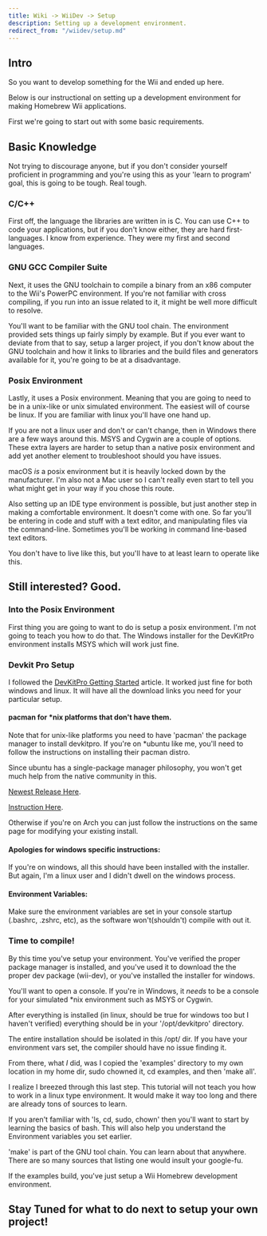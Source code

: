 ```yaml
---
title: Wiki -> WiiDev -> Setup
description: Setting up a development environment.
redirect_from: "/wiidev/setup.md"
---
```


## Intro

  So you want to develop something for the Wii and ended up here.

  Below is our instructional on setting up a development environment for making Homebrew Wii applications.

  First we're going to start out with some basic requirements.

## Basic Knowledge

  Not trying to discourage anyone, but if you don't consider yourself proficient in programming and you're using this as your 'learn to program' goal, this is going to be tough. Real tough.

### C/C++

  First off, the language the libraries are written in is C. You can use C++ to code your applications, but if you don't know either, they are hard first-languages. I know from experience. They were my first and second languages.

### GNU GCC Compiler Suite

  Next, it uses the GNU toolchain to compile a binary from an x86 computer to the Wii's PowerPC environment. If you're not familiar with cross compiling, if you run into an issue related to it, it might be well more difficult to resolve.

  You'll want to be familiar with the GNU tool chain. The environment provided sets things up fairly simply by example. But if you ever want to deviate from that to say, setup a larger project, if you don't know about the GNU toolchain and how it links to libraries and the build files and generators available for it, you're going to be at a disadvantage.

### Posix Environment

  Lastly, it uses a Posix environment. Meaning that you are going to need to be in a unix-like or unix simulated environment. The easiest will of course be linux. If you are familiar with linux you'll have one hand up.

  If you are not a linux user and don't or can't change, then in Windows there are a few ways around this. MSYS and Cygwin are a couple of options. These extra layers are harder to setup than a native posix environment and add yet another element to troubleshoot should you have issues.

  macOS *is* a posix environment but it is heavily locked down by the manufacturer. I'm also not a Mac user so I can't really even start to tell you what might get in your way if you chose this route.

  Also setting up an IDE type environment is possible, but just another step in making a comfortable environment. It doesn't come with one. So far you'll be entering in code and stuff with a text editor, and manipulating files via the command-line. Sometimes you'll be working in command line-based text editors.

  You don't have to live like this, but you'll have to at least learn to operate like this.

## Still interested? Good.

### Into the Posix Environment

  First thing you are going to want to do is setup a posix environment. I'm not going to teach you how to do that. The Windows installer for the DevKitPro environment installs MSYS which will work just fine.

### Devkit Pro Setup

  I followed the [DevKitPro Getting Started](https://devkitpro.org/wiki/Getting_Started) article. It worked just fine for both windows and linux. It will have all the download links you need for your particular setup.

#### pacman for *nix platforms that don't have them.

  Note that for unix-like platforms you need to have 'pacman' the package manager to install devkitpro. If you're on *ubuntu like me, you'll need to follow the instructions on installing their pacman distro.

  Since ubuntu has a single-package manager philosophy, you won't get much help from the native community in this.

  [Newest Release Here](https://github.com/devkitPro/pacman/releases/tag/devkitpro-pacman-1.0.1).

  [Instruction Here](https://devkitpro.org/wiki/devkitPro_pacman).

  Otherwise if you're on Arch you can just follow the instructions on the same page for modifying your existing install.

#### Apologies for windows specific instructions:

  If you're on windows, all this should have been installed with the installer. But again, I'm a linux user and I didn't dwell on the windows process.

#### Environment Variables:

  Make sure the environment variables are set in your console startup (.bashrc, .zshrc, etc), as the software won't(shouldn't) compile with out it.

### Time to compile!

  By this time you've setup your environment. You've verified the proper package manager is installed, and you've used it to download the the proper dev package (wii-dev), or you've installed the installer for windows.

  You'll want to open a console. If you're in Windows, it *needs* to be a console for your simulated *nix environment such as MSYS or Cygwin.

  After everything is installed (in linux, should be true for windows too but I haven't verified) everything should be in your '/opt/devkitpro' directory.

  The entire installation should be isolated in this /opt/ dir. If you have your environment vars set, the compiler should have no issue finding it.

  From there, what *I* did, was I copied the 'examples' directory to my own location in my home dir, sudo chowned it, cd examples, and then 'make all'.

  I realize I breezed through this last step. This tutorial will not teach you how to work in a linux type environment. It would make it way too long and there are already tons of sources to learn.

  If you aren't familiar with 'ls, cd, sudo, chown' then you'll want to start by learning the basics of bash. This will also help you understand the Environment variables you set earlier.

  'make' is part of the GNU tool chain. You can learn about that anywhere. There are so many sources that listing one would insult your google-fu.

  If the examples build, you've just setup a Wii Homebrew development environment.

## Stay Tuned for what to do next to setup your own project!

